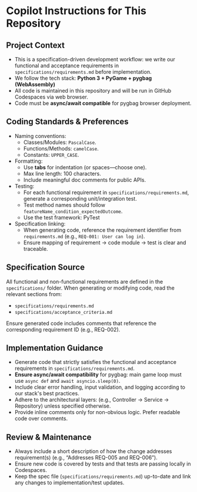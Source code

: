 # Copilot Instructions for This Repository

## Project Context
- This is a specification-driven development workflow: we write our functional and acceptance requirements in `specifications/requirements.md` before implementation.
- We follow the tech stack: **Python 3 + PyGame + pygbag (WebAssembly)**
- All code is maintained in this repository and will be run in GitHub Codespaces via web browser.
- Code must be **async/await compatible** for pygbag browser deployment.

## Coding Standards & Preferences
- Naming conventions:  
  - Classes/Modules: `PascalCase`.  
  - Functions/Methods: `camelCase`.  
  - Constants: `UPPER_CASE`.  
- Formatting:  
  - Use **tabs** for indentation (or spaces—choose one).  
  - Max line length: 100 characters.  
  - Include meaningful doc comments for public APIs.  
- Testing:  
  - For each functional requirement in `specifications/requirements.md`, generate a corresponding unit/integration test.  
  - Test method names should follow `featureName_condition_expectedOutcome`.  
  - Use the test framework: PyTest
- Specification linking:  
  - When generating code, reference the requirement identifier from `requirements.md` (e.g., `REQ-001: User can log in`).  
  - Ensure mapping of requirement → code module → test is clear and traceable.

## Specification Source
All functional and non-functional requirements are defined in the `specifications/` folder.
When generating or modifying code, read the relevant sections from:
- `specifications/requirements.md`
- `specifications/acceptance_criteria.md`

Ensure generated code includes comments that reference the corresponding requirement ID (e.g., REQ-002).


## Implementation Guidance
- Generate code that strictly satisfies the functional and acceptance requirements in `specifications/requirements.md`.  
- **Ensure async/await compatibility** for pygbag: main game loop must use `async def` and `await asyncio.sleep(0)`.
- Include clear error handling, input validation, and logging according to our stack's best practices.  
- Adhere to the architectural layers: (e.g., Controller → Service → Repository) unless specified otherwise.  
- Provide inline comments only for non-obvious logic. Prefer readable code over comments.

## Review & Maintenance
- Always include a short description of how the change addresses requirement(s) (e.g., “Addresses REQ-005 and REQ-006”).  
- Ensure new code is covered by tests and that tests are passing locally in Codespaces.  
- Keep the spec file (`specifications/requirements.md`) up-to-date and link any changes to implementation/test updates.

